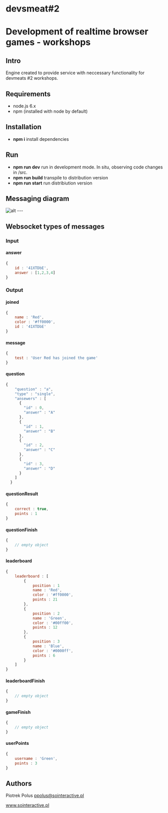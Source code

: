# devsmeat#2
# Development of realtime browser games - workshops

## Intro

Engine created to provide service with neccessary functionality for devmeats #2 workshops.

## Requirements

- node.js 6.x
- npm (installed with node by default)

## Installation

- **npm i** install dependencies

## Run

- **npm run dev** run in development mode. In situ, observing code changes in /src.
- **npm run build** transpile to distribution version
- **npm run start** run distribiution version

## Messaging diagram

![alt ---](https://raw.githubusercontent.com/piopik/devsmeat2-engine/master/docs/diagram.jpg)

## Websocket types of messages

### Input

#### answer

```javascript
{
    id : '41XTDbE',
    answer : [1,2,3,4]
}
```

### Output

#### joined

```javascript
{
    name : 'Red',
    color : '#ff0000',
    id : '41XTDbE'
}
```

#### message

```javascript
{
    test : 'User Red has joined the game'
}
```

#### question

```javascript
{
    "question" : "a",
    "type" : "single",
    "ansewers" : [
      {
        "id" : 0,
        "answer" : "A"
      },
      {
        "id" : 1,
        "answer" : "B"
      },
      {
        "id" : 2,
        "answer" : "C"
      },
      {
        "id" : 3,
        "answer" : "D"
      }
    ]
  }
```

#### questionResult

```javascript
{
    correct : true,
    points : 1
}
```

#### questionFinish

```javascript
{
    // empty object
}
```

#### leaderboard

```javascript
{
    leaderboard : [
        {
            position : 1
            name : 'Red',
            color : '#ff0000',
            points : 21
        },
        {
            position : 2
            name : 'Green',
            color : '#00ff00',
            points : 12
        },
        {
            position : 3
            name : 'Blue',
            color : '#0000ff',
            points : 6
        }
    ]
}
```

#### leaderboardFinish

```javascript
{
    // empty object
}
```

#### gameFinish

```javascript
{
    // empty object
}
```

#### userPoints

```javascript
{
    username : 'Green',
    points : 3
}
```

## Authors

Piotrek Polus <ppolus@sointeractive.pl>

www.sointeractive.pl
